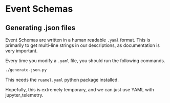 # Event Schemas

## Generating .json files

Event Schemas are written in a human readable `.yaml` format.
This is primarily to get multi-line strings in our descriptions,
as documentation is very important.

Every time you modify a `.yaml` file, you should run the following
commands.

```bash
./generate-json.py
```

This needs the `ruamel.yaml` python package installed.

Hopefully, this is extremely temporary, and we can just use YAML
with jupyter_telemetry.